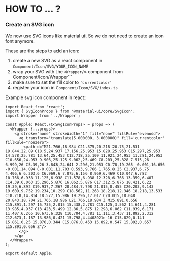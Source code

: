 # HOW TO ... ?

### Create an SVG icon

We now use SVG icons like material ui. So we do not need to create an icon font anymore.

These are the steps to add an icon: 

1. create a new SVG as a react component in ```Component/Icon/SVG/YOUR_ICON_NAME```
2. wrap your SVG with the ```<Wrapper/>``` component from ``` ```Component/Icon/Wrapper```
3. make sure to set the fill color to ```'currentcolor'```
4. register your icon in ```Component/Icon/SVG/index.ts```

Example svg icon component in react:

```
import React from 'react';
import { SvgIconProps } from '@material-ui/core/SvgIcon';
import Wrapper from '../Wrapper';

const Apple: React.FC<SvgIconProps> = props => (
  <Wrapper {...props}>
    <g stroke="none" strokeWidth="1" fill="none" fillRule="evenodd">
      <g transform="translate(5.000000, 3.000000)" fill='currentcolor' fillRule="nonzero">
        <path d="M21.766,18.984 C21.375,20.218 20.75,21.531 19.844,22.89 C18.5,24.937 17.156,25.953 15.828,25.953 C15.297,25.953 14.578,25.781 13.64,25.453 C12.718,25.109 11.921,24.953 11.281,24.953 C10.656,24.953 9.906,25.125 9.062,25.469 C8.203,25.828 7.515,26 6.999,26 C5.39,26 3.843,24.641 2.296,21.953 C0.78,19.265 -0.001,16.656 -0.001,14.094 C-0.001,11.703 0.593,9.766 1.765,8.25 C2.937,6.75 4.406,6 6.203,6 C6.969,6 7.875,6.156 8.969,6.469 C10.047,6.782 10.766,6.938 11.125,6.938 C11.578,6.938 12.328,6.766 13.359,6.407 C14.39,6.063 15.296,5.876 16.062,5.876 C17.312,5.876 18.421,6.22 19.39,6.892 C19.937,7.267 20.484,7.798 21.015,8.455 C20.203,9.143 19.609,9.752 19.234,10.299 C18.562,11.268 18.218,12.346 18.218,13.533 C18.218,14.814 18.577,15.986 19.296,17.017 C20.015,18.048 20.843,18.704 21.765,18.986 L21.766,18.984 Z M15.891,0.656 C15.891,1.297 15.735,2.015 15.438,2.781 C15.125,3.562 14.641,4.281 13.985,4.937 C13.423,5.499 12.86,5.875 12.298,6.062 C11.939,6.171 11.407,6.265 10.673,6.328 C10.704,4.781 11.111,3.437 11.892,2.312 C12.673,1.187 13.986,0.421 15.798,4.4408921e-16 C15.829,0.141 15.861,0.25 15.876,0.344 C15.876,0.453 15.892,0.547 15.892,0.657 L15.891,0.656 Z"/>
      </g>
    </g>
  </Wrapper>
);

export default Apple;
```
